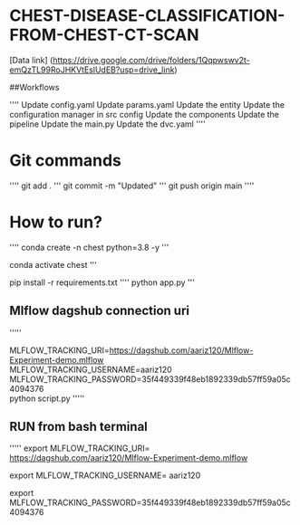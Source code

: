 # CHEST-DISEASE-CLASSIFICATION-FROM-CHEST-CT-SCAN

[Data link] (https://drive.google.com/drive/folders/1Qqpwswv2t-emQzTL99RoJHKVtEslUdEB?usp=drive_link)

##Workflows

''''
    Update config.yaml
    Update params.yaml
    Update the entity
    Update the configuration manager in src config
    Update the components
    Update the pipeline
    Update the main.py
    Update the dvc.yaml
''''

# Git commands

''''
git add .
'''
git commit -m "Updated"
'''
git push origin main
''''


# How to run?

''''
conda create -n chest python=3.8 -y
'''

conda activate chest
'''

pip install -r requirements.txt
''''
python app.py
'''

## Mlflow dagshub connection uri
'''''

 MLFLOW_TRACKING_URI=https://dagshub.com/aariz120/Mlflow-Experiment-demo.mlflow \
 MLFLOW_TRACKING_USERNAME=aariz120 \
 MLFLOW_TRACKING_PASSWORD=35f449339f48eb1892339db57ff59a05c4094376 \
 python script.py
'''''


## RUN from bash terminal

'''''
export MLFLOW_TRACKING_URI= https://dagshub.com/aariz120/Mlflow-Experiment-demo.mlflow 

export MLFLOW_TRACKING_USERNAME= aariz120

export MLFLOW_TRACKING_PASSWORD=35f449339f48eb1892339db57ff59a05c4094376
